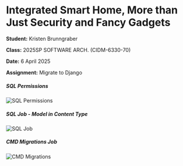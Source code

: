 # Integrated Smart Home, More than Just Security and Fancy Gadgets
**Student:** Kristen Brunngraber

**Class:**  2025SP SOFTWARE ARCH. (CIDM-6330-70)

**Date:** 6 April 2025

**Assignment:** Migrate to Django


##### SQL Permissions

![SQL Permissions](/Assignment%4/SQL2.PNG "SQL Permissions")


##### SQL Job - Model in Content Type

![SQL Job](/Assignment%4/SQL1.png "SQL Job")


##### CMD Migrations Job

![CMD Migrations](/Assignment%4/CMD1.png "CMD Migrations")

